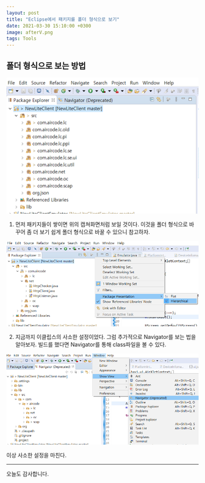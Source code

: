 ```yaml
---
layout: post
title: "Eclipse에서 패키지를 폴더 형식으로 보기"
date: 2021-03-30 15:10:00 +0300
image: afterV.png
tags: Tools
---
```


## 폴더 형식으로 보는 방법  

![beforeV](../images/beforeV.png)  

1. 먼저 패키지들이 쌓이면 위의 캡쳐화면처럼 보일 것이다. 이것을 폴더 형식으로 바꾸어 좀 더 보기 쉽게 폴더 형식으로 바꿀 수 있으니 참고하자.  


![afterV](../images/afterV.png)  

2. 지금까지 이클립스의 사소한 설정이었다. 그럼 추가적으로 Navigator를 보는 법을 알아보자. 빌드를 했다면 Navigator를 통해 class파일을 볼 수 있다.  


![naviV](../images/naviV.png)  

이상 사소한 설정을 마친다.

***

오늘도 감사합니다.  
